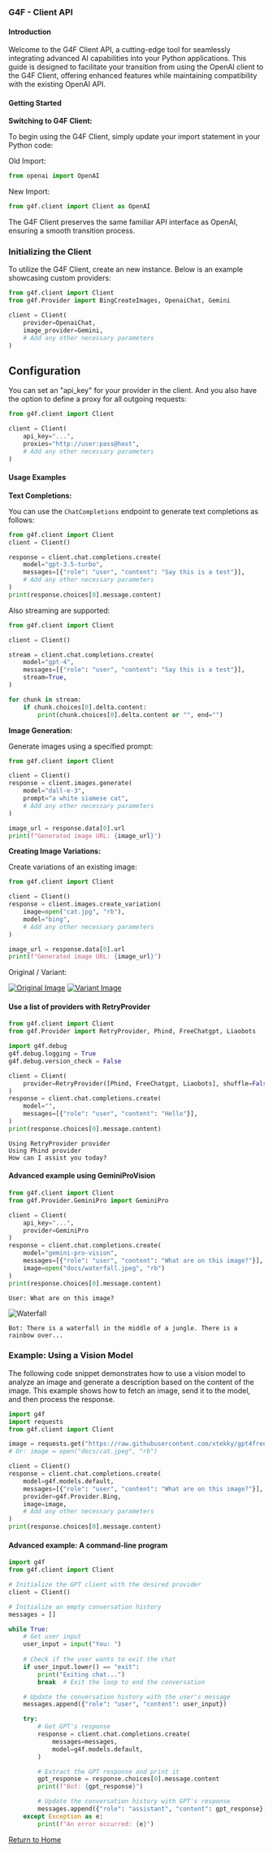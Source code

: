 
### G4F - Client API

#### Introduction

Welcome to the G4F Client API, a cutting-edge tool for seamlessly integrating advanced AI capabilities into your Python applications. This guide is designed to facilitate your transition from using the OpenAI client to the G4F Client, offering enhanced features while maintaining compatibility with the existing OpenAI API.

#### Getting Started

**Switching to G4F Client:**

To begin using the G4F Client, simply update your import statement in your Python code:

Old Import:
```python
from openai import OpenAI
```

New Import:
```python
from g4f.client import Client as OpenAI
```

The G4F Client preserves the same familiar API interface as OpenAI, ensuring a smooth transition process.

### Initializing the Client

To utilize the G4F Client, create an new instance. Below is an example showcasing custom providers:

```python
from g4f.client import Client
from g4f.Provider import BingCreateImages, OpenaiChat, Gemini

client = Client(
    provider=OpenaiChat,
    image_provider=Gemini,
    # Add any other necessary parameters
)
```

## Configuration

You can set an "api_key" for your provider in the client.
And you also have the option to define a proxy for all outgoing requests:

```python
from g4f.client import Client

client = Client(
    api_key="...",
    proxies="http://user:pass@host",
    # Add any other necessary parameters
)
```

#### Usage Examples

**Text Completions:**

You can use the `ChatCompletions` endpoint to generate text completions as follows:

```python
from g4f.client import Client
client = Client()

response = client.chat.completions.create(
    model="gpt-3.5-turbo",
    messages=[{"role": "user", "content": "Say this is a test"}],
    # Add any other necessary parameters
)
print(response.choices[0].message.content)
```

Also streaming are supported:

```python
from g4f.client import Client

client = Client()

stream = client.chat.completions.create(
    model="gpt-4",
    messages=[{"role": "user", "content": "Say this is a test"}],
    stream=True,
)

for chunk in stream:
    if chunk.choices[0].delta.content:
        print(chunk.choices[0].delta.content or "", end="")
```

**Image Generation:**

Generate images using a specified prompt:

```python
from g4f.client import Client

client = Client()
response = client.images.generate(
    model="dall-e-3",
    prompt="a white siamese cat",
    # Add any other necessary parameters
)

image_url = response.data[0].url
print(f"Generated image URL: {image_url}")
```

**Creating Image Variations:**

Create variations of an existing image:

```python
from g4f.client import Client

client = Client()
response = client.images.create_variation(
    image=open("cat.jpg", "rb"),
    model="bing",
    # Add any other necessary parameters
)

image_url = response.data[0].url
print(f"Generated image URL: {image_url}")
```
Original / Variant:

[![Original Image](/docs/cat.jpeg)](/docs/client.md) [![Variant Image](/docs/cat.webp)](/docs/client.md)

#### Use a list of providers with RetryProvider

```python
from g4f.client import Client
from g4f.Provider import RetryProvider, Phind, FreeChatgpt, Liaobots

import g4f.debug
g4f.debug.logging = True
g4f.debug.version_check = False

client = Client(
    provider=RetryProvider([Phind, FreeChatgpt, Liaobots], shuffle=False)
)
response = client.chat.completions.create(
    model="",
    messages=[{"role": "user", "content": "Hello"}],
)
print(response.choices[0].message.content)
```

```
Using RetryProvider provider
Using Phind provider
How can I assist you today?
```

#### Advanced example using GeminiProVision

```python
from g4f.client import Client
from g4f.Provider.GeminiPro import GeminiPro

client = Client(
    api_key="...",
    provider=GeminiPro
)
response = client.chat.completions.create(
    model="gemini-pro-vision",
    messages=[{"role": "user", "content": "What are on this image?"}],
    image=open("docs/waterfall.jpeg", "rb")
)
print(response.choices[0].message.content)
```

```
User: What are on this image?
```

![Waterfall](/docs/waterfall.jpeg)
```
Bot: There is a waterfall in the middle of a jungle. There is a rainbow over...
```

### Example: Using a Vision Model
The following code snippet demonstrates how to use a vision model to analyze an image and generate a description based on the content of the image. This example shows how to fetch an image, send it to the model, and then process the response.

```python
import g4f
import requests
from g4f.client import Client

image = requests.get("https://raw.githubusercontent.com/xtekky/gpt4free/refs/heads/main/docs/cat.jpeg", stream=True).raw
# Or: image = open("docs/cat.jpeg", "rb")

client = Client()
response = client.chat.completions.create(
    model=g4f.models.default,
    messages=[{"role": "user", "content": "What are on this image?"}],
    provider=g4f.Provider.Bing,
    image=image,
    # Add any other necessary parameters
)
print(response.choices[0].message.content)
```

#### Advanced example: A command-line program
```python
import g4f
from g4f.client import Client

# Initialize the GPT client with the desired provider
client = Client()

# Initialize an empty conversation history
messages = []

while True:
    # Get user input
    user_input = input("You: ")
    
    # Check if the user wants to exit the chat
    if user_input.lower() == "exit":
        print("Exiting chat...")
        break  # Exit the loop to end the conversation

    # Update the conversation history with the user's message
    messages.append({"role": "user", "content": user_input})

    try:
        # Get GPT's response
        response = client.chat.completions.create(
            messages=messages,
            model=g4f.models.default,
        )

        # Extract the GPT response and print it
        gpt_response = response.choices[0].message.content
        print(f"Bot: {gpt_response}")

        # Update the conversation history with GPT's response
        messages.append({"role": "assistant", "content": gpt_response})
    except Exception as e:
        print(f"An error occurred: {e}")
```

[Return to Home](/)
